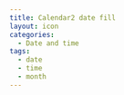 ```yaml
---
title: Calendar2 date fill
layout: icon
categories:
  - Date and time
tags:
  - date
  - time
  - month
---
```

